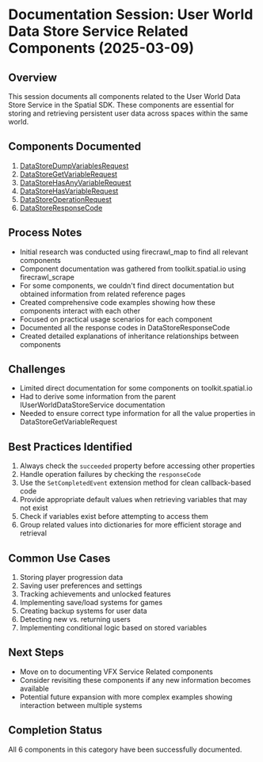 # Documentation Session: User World Data Store Service Related Components (2025-03-09)

## Overview
This session documents all components related to the User World Data Store Service in the Spatial SDK. These components are essential for storing and retrieving persistent user data across spaces within the same world.

## Components Documented
1. [DataStoreDumpVariablesRequest](../../research/reference/SpatialSys/UnitySDK/DataStoreDumpVariablesRequest.md)
2. [DataStoreGetVariableRequest](../../research/reference/SpatialSys/UnitySDK/DataStoreGetVariableRequest.md)
3. [DataStoreHasAnyVariableRequest](../../research/reference/SpatialSys/UnitySDK/DataStoreHasAnyVariableRequest.md)
4. [DataStoreHasVariableRequest](../../research/reference/SpatialSys/UnitySDK/DataStoreHasVariableRequest.md)
5. [DataStoreOperationRequest](../../research/reference/SpatialSys/UnitySDK/DataStoreOperationRequest.md)
6. [DataStoreResponseCode](../../research/reference/SpatialSys/UnitySDK/DataStoreResponseCode.md)

## Process Notes
- Initial research was conducted using firecrawl_map to find all relevant components
- Component documentation was gathered from toolkit.spatial.io using firecrawl_scrape
- For some components, we couldn't find direct documentation but obtained information from related reference pages
- Created comprehensive code examples showing how these components interact with each other
- Focused on practical usage scenarios for each component
- Documented all the response codes in DataStoreResponseCode
- Created detailed explanations of inheritance relationships between components

## Challenges
- Limited direct documentation for some components on toolkit.spatial.io
- Had to derive some information from the parent IUserWorldDataStoreService documentation
- Needed to ensure correct type information for all the value properties in DataStoreGetVariableRequest

## Best Practices Identified
1. Always check the `succeeded` property before accessing other properties
2. Handle operation failures by checking the `responseCode`
3. Use the `SetCompletedEvent` extension method for clean callback-based code
4. Provide appropriate default values when retrieving variables that may not exist
5. Check if variables exist before attempting to access them
6. Group related values into dictionaries for more efficient storage and retrieval

## Common Use Cases
1. Storing player progression data
2. Saving user preferences and settings
3. Tracking achievements and unlocked features
4. Implementing save/load systems for games
5. Creating backup systems for user data
6. Detecting new vs. returning users
7. Implementing conditional logic based on stored variables

## Next Steps
- Move on to documenting VFX Service Related components
- Consider revisiting these components if any new information becomes available
- Potential future expansion with more complex examples showing interaction between multiple systems

## Completion Status
All 6 components in this category have been successfully documented.
